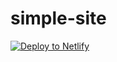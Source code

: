 # simple-site

[![Deploy to Netlify](https://www.netlify.com/img/deploy/button.svg)](https://app.netlify.com/start/deploy?repository=https://github.com/kitop/simple-site)

